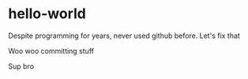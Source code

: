 # hello-world
Despite programming for years, never used github before. Let's fix that

Woo woo committing stuff

Sup bro

